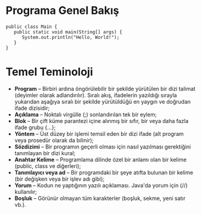 # Programa Genel Bakış

```
public class Main {
   public static void main(String[] args) {
      System.out.println("Hello, World!");
   }
}
```

# Temel Teminoloji

- **Program** – Birbiri ardına öngörülebilir bir şekilde yürütülen bir dizi talimat (deyimler olarak adlandırılır). Sıralı akış, ifadelerin yazıldığı sırayla yukarıdan aşağıya sıralı bir şekilde yürütüldüğü en yaygın ve doğrudan ifade dizisidir;
- **Açıklama** – Noktalı virgülle (;) sonlandırılan tek bir eylem;
- **Blok** – Bir çift küme parantezi içine alınmış bir sıfır, bir veya daha fazla ifade grubu {...}; 
- **Yöntem** – Üst düzey bir işlemi temsil eden bir dizi ifade (alt program veya prosedür olarak da bilinir);
- **Sözdizimi** – Bir programın geçerli olması için nasıl yazılması gerektiğini tanımlayan bir dizi kural;
- **Anahtar Kelime**  – Programlama dilinde özel bir anlamı olan bir kelime (public, class ve diğerleri);
- **Tanımlayıcı veya ad** – Bir programdaki bir şeye atıfta bulunan bir kelime (bir değişken veya bir işlev adı gibi);
- **Yorum**  – Kodun ne yaptığının yazılı açıklaması. Java'da yorum için (//) kullanılır;
- **Boşluk** – Görünür olmayan tüm karakterler (boşluk, sekme, yeni satır vb.).
